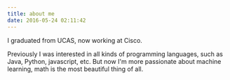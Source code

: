 ```yaml
---
title: about me
date: 2016-05-24 02:11:42
---
```


I graduated from UCAS, now working at Cisco.

Previously I was interested in all kinds of programming languages, such as Java, Python, javascript, etc. But now I'm more passionate about machine learning, math is the most beautiful thing of all.
